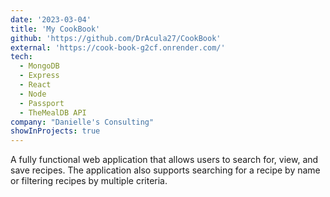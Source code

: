 ```yaml
---
date: '2023-03-04'
title: 'My CookBook'
github: 'https://github.com/DrAcula27/CookBook'
external: 'https://cook-book-g2cf.onrender.com/'
tech:
  - MongoDB
  - Express
  - React
  - Node
  - Passport
  - TheMealDB API
company: "Danielle's Consulting"
showInProjects: true
---
```


A fully functional web application that allows users to search for, view, and save recipes. The application also supports searching for a recipe by name or filtering recipes by multiple criteria.
